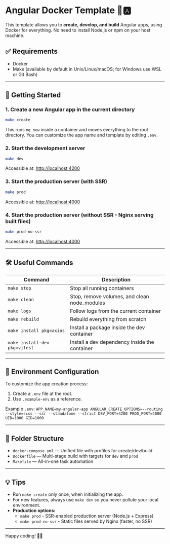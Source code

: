 
# Angular Docker Template 🐳🅰️

This template allows you to **create, develop, and build** Angular apps, using Docker for everything. No need to install Node.js or npm on your host machine.

## ✅ Requirements

- Docker
- Make (available by default in Unix/Linux/macOS; for Windows use WSL or Git Bash)

---

## 🚀 Getting Started

### 1. Create a new Angular app in the current directory

```bash
make create
```

This runs `ng new` inside a container and moves everything to the root directory. You can customize the app name and template by editing `.env`.

### 2. Start the development server

```bash
make dev
```

Accessible at: [http://localhost:4200](http://localhost:4200)

### 3. Start the production server (with SSR)

```bash
make prod
```

Accessible at: [http://localhost:4000](http://localhost:4000)

### 4. Start the production server (without SSR - Nginx serving built files)

```bash
make prod-no-ssr
```

Accessible at: [http://localhost:4000](http://localhost:4000)

---

## 🛠️ Useful Commands

| Command           | Description                                 |
|-------------------|---------------------------------------------|
| `make stop`       | Stop all running containers                 |
| `make clean`      | Stop, remove volumes, and clean node_modules |
| `make logs`       | Follow logs from the current container      |
| `make rebuild`    | Rebuild everything from scratch             |
| `make install pkg=axios` | Install a package inside the dev container |
| `make install-dev pkg=vitest` | Install a dev dependency inside the container |

---

## 🌱 Environment Configuration

To customize the app creation process:

1. Create a `.env` file at the root.
2. Use `.example-env` as a reference.

Example `.env`:
`
APP_NAME=my-angular-app
ANGULAR_CREATE_OPTIONS=--routing --style=scss --ssr --standalone --strict
DEV_PORT=4200
PROD_PORT=4000
UID=1000
GID=1000
`

---

## 📂 Folder Structure

- `docker-compose.yml` — Unified file with profiles for create/dev/build
- `Dockerfile` — Multi-stage build with targets for `dev` and `prod`
- `Makefile` — All-in-one task automation

---

## 💡 Tips

- Run `make create` only once, when initializing the app.
- For new features, always use `make dev` so you never pollute your local environment.
- **Production options:**
  - `make prod` - SSR-enabled production server (Node.js + Express)
  - `make prod-no-ssr` - Static files served by Nginx (faster, no SSR)

---

Happy coding! 🧑‍💻

